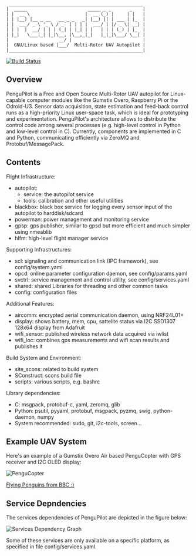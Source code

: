      ___________________________________________________
    |  _____                       _____ _ _       _    |
    | |  __ \                     |  __ (_) |     | |   |
    | | |__) |__ _ __   __ _ _   _| |__) || | ___ | |_  |
    | |  ___/ _ \ '_ \ / _` | | | |  ___/ | |/ _ \| __| |
    | | |  |  __/ | | | (_| | |_| | |   | | | (_) | |_  |
    | |_|   \___|_| |_|\__, |\__,_|_|   |_|_|\___/ \__| |
    |                   __/ |                           |
    |  GNU/Linux based |___/  Multi-Rotor UAV Autopilot |
    |___________________________________________________|

[![Build Status](https://travis-ci.org/PenguPilot/PenguPilot.svg?branch=master)](https://travis-ci.org/PenguPilot/PenguPilot)

Overview
--------
PenguPilot is a Free and Open Source Multi-Rotor UAV autopilot for Linux-capable computer modules like the Gumstix Overo, Raspberry Pi or the Odroid-U3.
Sensor data acquisition, state estimation and feed-back control runs as a high-priority Linux user-space task, which is ideal for prototyping and experimentation.
PenguPilot's architecture allows to distribute the control code among several processes (e.g. high-level control in Python and low-level control in C).
Currently, components are implemented in C and Python, communicating efficiently via ZeroMQ and Protobuf/MessagePack.

Contents
--------
Flight Infrastructure:
- autopilot:
  - service: the autopilot service
  - tools: calibration and other useful utilities
- blackbox: black box service for logging every sensor input of the autopilot to harddisk/sdcard
- powerman: power management and monitoring service
- gpsp: gps publisher, similar to gpsd but more efficient and much simpler using nmeablib
- hlfm: high-level flight manager service

Supporting Infrastructures:
- scl: signaling and communication link (IPC framework), see config/system.yaml
- opcd: online parameter configuration daemon, see config/params.yaml
- svctrl: service management and control utility, see config/services.yaml
- shared: shared Libraries for threading and other common tasks
- config: configuration files

Additional Features:
- aircomm: encrypted aerial communication daemon, using NRF24L01+
- display: shows battery, mem, cpu, sattelite status via I2C SSD1307 128x64 display from Adafruit
- wifi_sensor: published wireless network data acquired via iwlist
- wifi_loc: combines gps measurements and wifi scan results and publishes it

Build System and Environment:
- site_scons: related to build system
- SConstruct: scons build file
- scripts: various scripts, e.g. bashrc

Library dependencies:
- C: msgpack, protobuf-c, yaml, zeromq, glib
- Python: psutil, pyyaml, protobuf, msgpack, pyzmq, swig, python-daemon, numpy
- System recommended: sudo, git, i2c-tools, screen...

Example UAV System
------------------

Here's an example of a Gumstix Overo Air based PenguCopter with GPS receiver and I2C OLED display:

![PenguCopter](https://raw.github.com/PenguPilot/PenguPilot/master/doc/GumstixCopter.jpg)

[Flying Penguins from BBC :)](https://www.youtube.com/watch?v=9dfWzp7rYR4)


Service Depndencies
-------------------
The services dependencies of PenguPilot are depicted in the figure below:

![Services Dependency Graph](https://raw.github.com/PenguPilot/PenguPilot/master/doc/ServicesGraph.png)

Some of these services are only available on a specific platform, as specified in file config/services.yaml.
